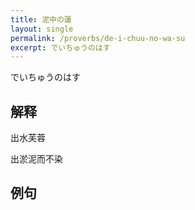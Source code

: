```yaml
---
title: 泥中の蓮
layout: single
permalink: /proverbs/de-i-chuu-no-wa-su
excerpt: でいちゅうのはす
---
```


でいちゅうのはす

## 解释

出水芙蓉

出淤泥而不染

## 例句

